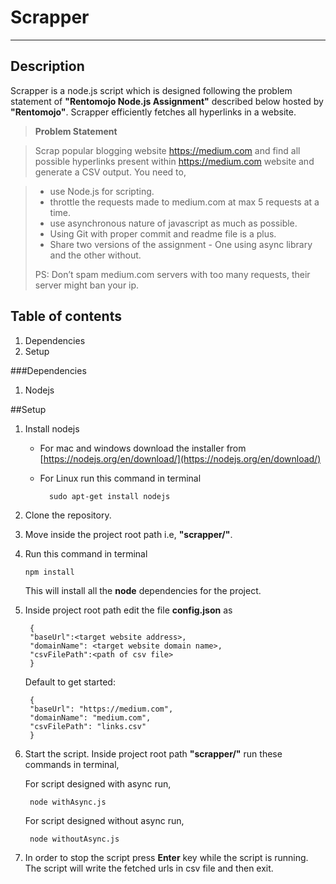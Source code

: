 **Scrapper**
===================
----------


Description
-------------

Scrapper is a node.js script which is designed  following the problem statement of **"Rentomojo Node.js Assignment"** described below hosted by **"Rentomojo"**. Scrapper efficiently fetches all hyperlinks in a website.

> **Problem Statement**

>Scrap popular blogging website https://medium.com  and find all possible hyperlinks present within  https://medium.com  website and generate a CSV output.
>You need to,

> - use Node.js for scripting.
> - throttle the requests made to medium.com at max 5 requests at a time.
> - use asynchronous nature of javascript as much as possible.
> - Using Git with proper commit and readme file is a plus.
> - Share two versions of the assignment - One using async library and the other without.
> 
> PS: 
> Don’t spam medium.com servers with too many requests, their server might ban your ip.

Table of contents
-------------
1. Dependencies
2. Setup


###Dependencies

1. Nodejs

##Setup

1. Install nodejs 
	* For mac and windows download the installer from [https://nodejs.org/en/download/](https://nodejs.org/en/download/)
	* For Linux run this command in terminal 
		
	        sudo apt-get install nodejs

2.  Clone the repository.
3. Move inside the project root path i.e, **"scrapper/"**.
4.  Run this command in terminal 

	    npm install 

	This will install all the **node** dependencies for the project.
5. Inside project root path edit the file **config.json** as
	

        {
    	"baseUrl":<target website address>, 
    	"domainName": <target website domain name>,
    	"csvFilePath":<path of csv file>
    	}

	Default to get started:
	
	    {
		"baseUrl": "https://medium.com",
		"domainName": "medium.com",
		"csvFilePath": "links.csv"
		}
6. Start the script. Inside project root path **"scrapper/"** run these commands in terminal,

	For script designed with async run,
	

	    node withAsync.js

	For script designed without async run,
	

	    node withoutAsync.js
7. In order to stop the script press **Enter** key while the script is running. The script will write the fetched urls in csv file and then exit.
		
